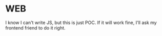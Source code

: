 # WEB

I know I can't write JS, but this is just POC. If it will work fine, I'll ask my frontend friend to do it right.
